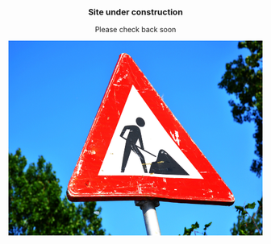<!--- ### Site under construction {style=text-align:center} --->

<!--- Please check back soon {style=text-align:center} --->

<!--- ![coming-soon-construction-sign-roadsign](/assets/images/coming-soon-construction-sign-roadsign.jpg =583x387) --->
<div style="text-align:center;">
<h3>Site under construction</h3>
<p><a>Please check back soon</a></p>
<img src="/assets/images/coming-soon-construction-sign-roadsign.jpg" alt="Coming soon..." width="583" height="387"/>
</div>
